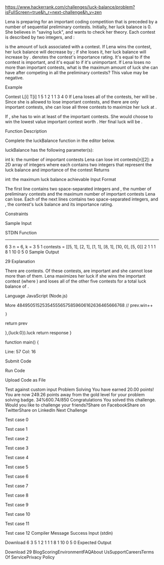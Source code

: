 https://www.hackerrank.com/challenges/luck-balance/problem?isFullScreen=true&h_r=next-challenge&h_v=zen







Lena is preparing for an important coding competition that is preceded by a number of sequential preliminary contests. Initially, her luck balance is 0. She believes in "saving luck", and wants to check her theory. Each contest is described by two integers,  and :

 is the amount of luck associated with a contest. If Lena wins the contest, her luck balance will decrease by ; if she loses it, her luck balance will increase by .
 denotes the contest's importance rating. It's equal to  if the contest is important, and it's equal to  if it's unimportant.
If Lena loses no more than  important contests, what is the maximum amount of luck she can have after competing in all the preliminary contests? This value may be negative.

Example



Contest		L[i]	T[i]
1		5	1
2		1	1
3		4	0
If Lena loses all of the contests, her will be . Since she is allowed to lose  important contests, and there are only  important contests, she can lose all three contests to maximize her luck at .

If , she has to win at least  of the  important contests. She would choose to win the lowest value important contest worth . Her final luck will be .

Function Description

Complete the luckBalance function in the editor below.

luckBalance has the following parameter(s):

int k: the number of important contests Lena can lose
int contests[n][2]: a 2D array of integers where each  contains two integers that represent the luck balance and importance of the  contest
Returns

int: the maximum luck balance achievable
Input Format

The first line contains two space-separated integers  and , the number of preliminary contests and the maximum number of important contests Lena can lose.
Each of the next  lines contains two space-separated integers,  and , the contest's luck balance and its importance rating.

Constraints

Sample Input

STDIN       Function
-----       --------
6 3         n = 6, k = 3
5 1         contests = [[5, 1], [2, 1], [1, 1], [8, 1], [10, 0], [5, 0]]
2 1
1 1
8 1
10 0
5 0
Sample Output

29
Explanation

There are  contests. Of these contests,  are important and she cannot lose more than  of them. Lena maximizes her luck if she wins the  important contest (where ) and loses all of the other five contests for a total luck balance of .

Language
JavaScript (Node.js)

More
484950515253545556575859606162636465666768
        // prev.win++

    }
return prev

},{luck:0}).luck
return response
}

function main() {

Line: 57 Col: 16

Submit Code

Run Code

Upload Code as File

Test against custom input
Problem Solving
You have earned 20.00 points!
You are now 249.26 points away from the gold level for your problem solving badge.
34%600.74/850
Congratulations
You solved this challenge. Would you like to challenge your friends?Share on FacebookShare on TwitterShare on LinkedIn
Next Challenge

Test case 0

Test case 1

Test case 2

Test case 3

Test case 4

Test case 5

Test case 6

Test case 7

Test case 8

Test case 9

Test case 10

Test case 11

Test case 12
Compiler Message
Success
Input (stdin)

Download
6 3
5 1
2 1
1 1
8 1
10 0
5 0
Expected Output

Download
29
BlogScoringEnvironmentFAQAbout UsSupportCareersTerms Of ServicePrivacy Policy